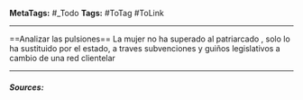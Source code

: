 **MetaTags:** #_Todo
**Tags:** #ToTag #ToLink 
- - -
==Analizar las pulsiones==
La mujer no ha superado al patriarcado , solo lo ha sustituido por el estado, a traves
subvenciones y guiños legislativos a cambio de una red clientelar

- - - 
#### ***Sources:***